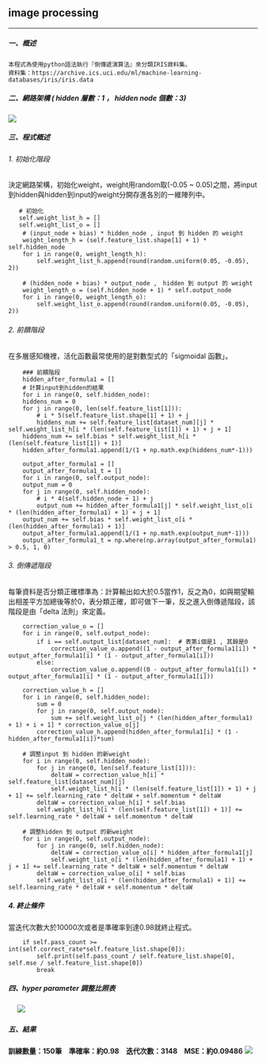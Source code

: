 ## image processing
---
##### 一、概述
```
本程式為使用python語法執行『倒傳遞演算法』來分類IRIS資料集。
資料集：https://archive.ics.uci.edu/ml/machine-learning-databases/iris/iris.data
```

##### 二、網路架構 ( hidden 層數：1 ， hidden node 個數：3)
![](https://i.imgur.com/LbaQaRp.png)

##### 三、程式概述 
###### 1. 初始化階段
決定網路架構，初始化weight，weight用random取(-0.05 ~ 0.05)之間，將input到hidden與hidden到input的weight分開存進各別的一維陣列中。
```
   # 初始化
   self.weight_list_h = []
   self.weight_list_o = []
    # (input_node + bias) * hidden_node , input 到 hidden 的 weight
    weight_length_h = (self.feature_list.shape[1] + 1) * self.hidden_node
    for i in range(0, weight_length_h):
        self.weight_list_h.append(round(random.uniform(0.05, -0.05), 2))

    # (hidden_node + bias) * output_node ,　hidden 到 output 的 weight
    weight_length_o = (self.hidden_node + 1) * self.output_node
    for i in range(0, weight_length_o):
        self.weight_list_o.append(round(random.uniform(0.05, -0.05), 2))
```

###### 2. 前饋階段
在多層感知機裡，活化函數最常使用的是對數型式的「sigmoidal 函數」。
```
    ### 前饋階段
    hidden_after_formula1 = []
    # 計算input到hidden的結果
    for i in range(0, self.hidden_node):
    hiddens_num = 0
    for j in range(0, len(self.feature_list[1])):
        # i * 5(self.feature_list.shape[1] + 1) + j
        hiddens_num += self.feature_list[dataset_num][j] * self.weight_list_h[i * (len(self.feature_list[1]) + 1) + j + 1]
    hiddens_num += self.bias * self.weight_list_h[i * (len(self.feature_list[1]) + 1)]
    hidden_after_formula1.append(1/(1 + np.math.exp(hiddens_num*-1)))
    
    output_after_formula1 = []
    output_after_formula1_t = []
    for i in range(0, self.output_node):
    output_num = 0
    for j in range(0, self.hidden_node):
        # i * 4(self.hidden_node + 1) + j
        output_num += hidden_after_formula1[j] * self.weight_list_o[i * (len(hidden_after_formula1) + 1) + j + 1]
    output_num += self.bias * self.weight_list_o[i * (len(hidden_after_formula1) + 1)]
    output_after_formula1.append(1/(1 + np.math.exp(output_num*-1)))
    output_after_formula1_t = np.where(np.array(output_after_formula1) > 0.5, 1, 0)
```

###### 3. 倒傳遞階段
每筆資料是否分類正確標準為：計算輸出如大於0.5當作1，反之為0，如與期望輸出相差平方加總後等於0，表分類正確，即可做下一筆，反之進入倒傳遞階段，該階段是由「delta 法則」來定義。
```
    correction_value_o = []
    for i in range(0, self.output_node):
        if i == self.output_list[dataset_num]:  # 表第i個是1 , 其餘是0
            correction_value_o.append((1 - output_after_formula1[i]) * output_after_formula1[i] * (1 - output_after_formula1[i]))
        else:
            correction_value_o.append((0 - output_after_formula1[i]) * output_after_formula1[i] * (1 - output_after_formula1[i]))
    
    correction_value_h = []
    for i in range(0, self.hidden_node):
        sum = 0
        for j in range(0, self.output_node):
            sum += self.weight_list_o[j * (len(hidden_after_formula1) + 1) + i + 1] * correction_value_o[j]
        correction_value_h.append(hidden_after_formula1[i] * (1 - hidden_after_formula1[i])*sum)
    
    # 調整input 到 hidden 的新weight
    for i in range(0, self.hidden_node):
        for j in range(0, len(self.feature_list[1])):
            deltaW = correction_value_h[i] * self.feature_list[dataset_num][j]
            self.weight_list_h[i * (len(self.feature_list[1]) + 1) + j + 1] += self.learning_rate * deltaW + self.momentum * deltaW
        deltaW = correction_value_h[i] * self.bias
        self.weight_list_h[i * (len(self.feature_list[1]) + 1)] += self.learning_rate * deltaW + self.momentum * deltaW
    
    # 調整hidden 到 output 的新weight
    for i in range(0, self.output_node):
        for j in range(0, self.hidden_node):
            deltaW = correction_value_o[i] * hidden_after_formula1[j]
            self.weight_list_o[i * (len(hidden_after_formula1) + 1) + j + 1] += self.learning_rate * deltaW + self.momentum * deltaW
        deltaW = correction_value_o[i] * self.bias
        self.weight_list_o[i * (len(hidden_after_formula1) + 1)] += self.learning_rate * deltaW + self.momentum * deltaW
```

##### 4. 終止條件
當迭代次數大於10000次或者是準確率到達0.98就終止程式。
```
    if self.pass_count >= int(self.correct_rate*self.feature_list.shape[0]):
        self.print(self.pass_count / self.feature_list.shape[0], self.mse / self.feature_list.shape[0])
        break
```

##### 四、hyper parameter 調整比照表
　
![](https://i.imgur.com/ywRt5UX.jpg)

##### 五、結果
**訓練數量：150筆**　**準確率：約0.98**　**迭代次數：3148**　**MSE：約0.09486**
![](https://i.imgur.com/IX6Gxhx.png)

 

